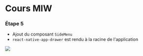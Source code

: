 # Cours MIW

### Étape 5

* Ajout du composant `SideMenu`
* `react-native-app-drawer` est rendu à la racine de l'application

![](https://media.giphy.com/media/xULW8MYDrv6xFmDfPy/giphy.gif)